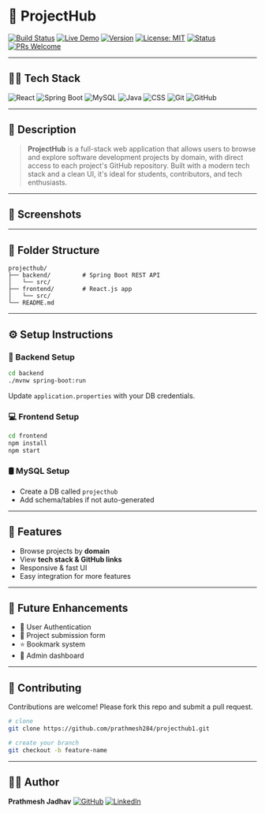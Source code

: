 # 🚀 ProjectHub

[![Build Status](https://img.shields.io/github/actions/workflow/status/your-username/projecthub1/main.yml?branch=main\&label=build\&logo=github-actions)](https://github.com/prathmesh284/projecthub1/actions)
[![Live Demo](https://img.shields.io/badge/demo-live-success?logo=vercel)](https://your-demo-link.com)
[![Version](https://img.shields.io/github/v/release/your-username/projecthub?label=version\&logo=github)](https://github.com/prathmesh284/projecthub1/releases)
[![License: MIT](https://img.shields.io/badge/license-MIT-blue.svg)](LICENSE)
[![Status](https://img.shields.io/badge/status-active-brightgreen?style=flat-square)](#)
[![PRs Welcome](https://img.shields.io/badge/PRs-welcome-green.svg)](https://github.com/prathmesh284/projecthub1/pulls)

---

## 🧑‍💻 Tech Stack

![React](https://img.shields.io/badge/Frontend-React-blue?logo=react\&logoColor=white)
![Spring Boot](https://img.shields.io/badge/Backend-Spring%20Boot-brightgreen?logo=spring\&logoColor=white)
![MySQL](https://img.shields.io/badge/Database-MySQL-orange?logo=mysql\&logoColor=white)
![Java](https://img.shields.io/badge/Language-Java-red?logo=java\&logoColor=white)
![CSS](https://img.shields.io/badge/UI-CSS3-blue?logo=css3\&logoColor=white)
![Git](https://img.shields.io/badge/Version%20Control-Git-black?logo=git)
![GitHub](https://img.shields.io/badge/Repository-GitHub-lightgrey?logo=github)

---

## 📌 Description

> **ProjectHub** is a full-stack web application that allows users to browse and explore software development projects by domain, with direct access to each project's GitHub repository. Built with a modern tech stack and a clean UI, it's ideal for students, contributors, and tech enthusiasts.

---

## 📸 Screenshots

<!-- > *(Add UI screenshots below)*
> ![Screenshot](https://via.placeholder.com/800x400) -->

---

## 📁 Folder Structure

```
projecthub/
├── backend/         # Spring Boot REST API
│   └── src/
├── frontend/        # React.js app
│   └── src/
└── README.md
```

---

## ⚙️ Setup Instructions

### 🔧 Backend Setup

```bash
cd backend
./mvnw spring-boot:run
```

Update `application.properties` with your DB credentials.

### 💻 Frontend Setup

```bash
cd frontend
npm install
npm start
```

### 🛢️ MySQL Setup

* Create a DB called `projecthub`
* Add schema/tables if not auto-generated

---

## 🔮 Features

* Browse projects by **domain**
* View **tech stack & GitHub links**
* Responsive & fast UI
* Easy integration for more features

---

## 🚧 Future Enhancements

* 🔐 User Authentication
* 📌 Project submission form
* ⭐ Bookmark system
* 🧾 Admin dashboard

---

## 🤝 Contributing

Contributions are welcome! Please fork this repo and submit a pull request.

```bash
# clone
git clone https://github.com/prathmesh284/projecthub1.git

# create your branch
git checkout -b feature-name
```

---

<!-- ## 📄 License

This project is licensed under the [MIT License](LICENSE).

--- -->

## 👨‍💻 Author

**Prathmesh Jadhav**
[![GitHub](https://img.shields.io/badge/GitHub-prathmesh284-black?logo=github)](https://github.com/prathmesh284)
[![LinkedIn](https://img.shields.io/badge/LinkedIn-Prathmesh%20Jadhav-blue?logo=linkedin)](https://www.linkedin.com/in/prathmesh-jadhav-6a71b4257)
